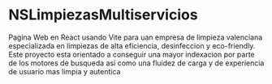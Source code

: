 # NSLimpiezasMultiservicios
Pagina Web en React usando Vite para uan empresa de limpieza valenciana especializada en limpiezas de alta eficiencia, desinfeccion y eco-friendly. Este proyecto esta orientado a conseguir una mayor indexacion por parte de los motores de busqueda asi como una fluidez de carga y de experiencia de usuario mas limpia y autentica

